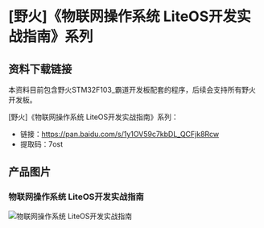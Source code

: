 # [野火]《物联网操作系统 LiteOS开发实战指南》系列

## 资料下载链接
本资料目前包含野火STM32F103_霸道开发板配套的程序，后续会支持所有野火开发板。

[野火]《物联网操作系统 LiteOS开发实战指南》系列：
* 链接：https://pan.baidu.com/s/1y1OV59c7kbDL_QCFjk8Rcw 
* 提取码：7ost 


## 产品图片

### 物联网操作系统 LiteOS开发实战指南
![物联网操作系统 LiteOS开发实战指南](https://raw.githubusercontent.com/wiki/Embdefire/products/images/野火开源图书专栏/物联网操作系统LiteOS开发实战指南——基于STM32.jpg)

